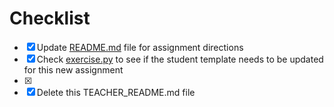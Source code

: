 # Checklist

- [x] Update [README.md](README.md) file for assignment directions
- [x] Check [exercise.py](/src/exercise.py) to see if the student template needs to be updated for this new assignment
- [x] 
- [x] Delete this TEACHER_README.md file
